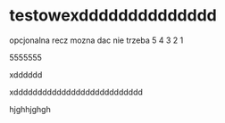# testowexdddddddddddddd
opcjonalna recz mozna dac nie trzeba
5
4
3
2
1

5555555

xdddddd

xddddddddddddddddddddddddddd

hjghhjghgh